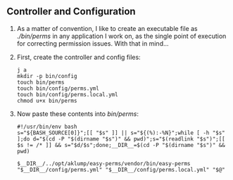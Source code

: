 <!--
id: controller
tags: ''
-->

## Controller and Configuration

1. As a matter of convention, I like to create an executable file as  _./bin/perms_ in any application I work on, as the single point of execution for correcting permission issues. With that in mind...
2. First, create the controller and config files:

   ```shell
   j a
   mkdir -p bin/config
   touch bin/perms
   touch bin/config/perms.yml
   touch bin/config/perms.local.yml
   chmod u+x bin/perms
   ```
3. Now paste these contents into _bin/perms_:

   ```shell
   #!/usr/bin/env bash
   s="${BASH_SOURCE[0]}";[[ "$s" ]] || s="${(%):-%N}";while [ -h "$s" ];do d="$(cd -P "$(dirname "$s")" && pwd)";s="$(readlink "$s")";[[ $s != /* ]] && s="$d/$s";done;__DIR__=$(cd -P "$(dirname "$s")" && pwd)
   
   $__DIR__/../opt/aklump/easy-perms/vendor/bin/easy-perms "$__DIR__/config/perms.yml" "$__DIR__/config/perms.local.yml" "$@"
   ```
